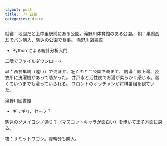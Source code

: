 ```yaml
---
layout: post
title:  77 日目
categories: diary
---
```


就寝：地図だと上中里駅前にある公園。滝野川体育館のある公園。
朝：巣鴨西友でパン購入、駒込の公園で食事。
滝野川図書館
* Python による統計分析入門

二階でファイルダウンロード

昼：西友巣鴨（遠い）で海苔弁。近くのミニ公園で済ます。
銭湯：殿上湯。脱衣所に洗濯機があって助かった。
井戸水と活性炭でお湯が柔らかく感じる。温くていつまでも浸っていられる。
フロントのオッチャンが将棋番組を観ていた。

滝野川図書館
* ギリギリ、セーフ？

駒込のソメイヨシノ通り？（マスコットキャラが面白い）を歩いて王子方面に戻る。

夜：サミットワゴン。翌朝分も購入。
